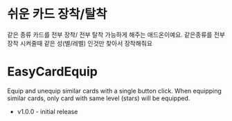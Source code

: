 # 쉬운 카드 장착/탈착
같은 종류 카드를 전부 장착/ 전부 탈착 가능하게 해주는 애드온이예요. 같은종류를 전부 장착 시켜줄때 같은 성(별/레벨) 인것만 찾아서 장착해줘요

# EasyCardEquip
Equip and unequip similar cards with a single button click. When equipping similar cards, only card with same level (stars) will be equipped.

* v1.0.0 - initial release